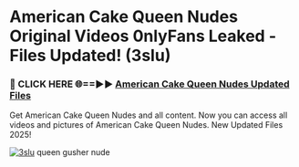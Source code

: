 # American Cake Queen Nudes Original Videos 0nlyFans Leaked - Files Updated! (3slu)

<h3>🔴 CLICK HERE 🌐==►► <a href="https://tinyurl.com/52m3yx9h" rel="nofollow">American Cake Queen Nudes Updated Files</a></h3>

Get American Cake Queen Nudes and all content. Now you can access all videos and pictures of American Cake Queen Nudes. New Updated Files 2025!

[![3slu](https://i.imgur.com/TnHtlc8.gif)](https://tinyurl.com/52m3yx9h)
queen gusher nude